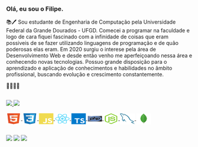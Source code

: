 ### Olá, eu sou o Filipe. 

 <p>📚🖊 
 Sou estudante de Engenharia de Computação pela
 Universidade Federal da Grande Dourados - UFGD. Comecei a programar na
 faculdade e logo de cara fiquei fascinado com a infinidade de coisas
 que eram possiveis de se fazer utilizando linguagens de programação e
 de quão poderosas elas eram. Em 2020 surgiu o interese pela área de
 Desenvolvimento Web e desde então venho me aperfeiçoando nessa área e
 conhecendo novas tecnologias. Possuo grande disposição para o
 aprendizado e aplicação de conhecimentos e habilidades no âmbito
 profissional, buscando evolução e crescimento constantemente.
</p> ✌🏽🤙🏽

##

<div>
  <a href="https://github.com/lipearaujo">
  <img height="180em" src="https://github-readme-stats.vercel.app/api?username=lipearaujo&show_icons=true&theme=monokai&include_all_commits=true&count_private=true"/>
  <img height="180em" src="https://github-readme-stats.vercel.app/api/top-langs/?username=lipearaujo&layout=compact&langs_count=7&theme=dracula"/>
</div>

<div style="display: inline_block"><br>
  <img align="center" alt="Lipe-HTML" height="30" width="40" src="https://raw.githubusercontent.com/devicons/devicon/master/icons/html5/html5-original.svg">
  <img align="center" alt="Lipe-CSS" height="30" width="40" src="https://raw.githubusercontent.com/devicons/devicon/master/icons/css3/css3-original.svg">
  <img align="center" alt="Lipe-Js" height="30" width="40" src="https://raw.githubusercontent.com/devicons/devicon/master/icons/javascript/javascript-plain.svg">
  <img align="center" alt="Lipe-React" height="30" width="40" src="https://raw.githubusercontent.com/devicons/devicon/master/icons/react/react-original.svg">
  <img align="center" alt="Lipe-TS" height="30" width="40" src="https://raw.githubusercontent.com/devicons/devicon/master/icons/typescript/typescript-original.svg">
  <img align="center" alt="Lipe-TS" height="30" width="40" src="https://raw.githubusercontent.com/devicons/devicon/master/icons/php/php-original.svg">
  <img align="center" alt="Lipe-TS" height="30" width="40" src="https://raw.githubusercontent.com/devicons/devicon/master/icons/nodejs/nodejs-original.svg">
  <img align="center" alt="Lipe-TS" height="30" width="40" src="https://raw.githubusercontent.com/devicons/devicon/master/icons/mysql/mysql-original.svg">
  <img align="center" alt="Lipe-TS" height="30" width="40" src="https://raw.githubusercontent.com/devicons/devicon/master/icons/mongodb/mongodb-original.svg">
</div>

  ##

<div> 
 
  <a href="https://www.instagram.com/lipecensi" target="_blank"><img src="https://img.shields.io/badge/-Instagram-%23E4405F?style=for-the-badge&logo=instagram&logoColor=white" target="_blank"></a>
  <a href = "mailto:filipecensi@hotmail.com.com"><img src="https://img.shields.io/badge/-Email-%23333?style=for-the-badge&logo=gmail&logoColor=white" target="_blank"></a>
  <a href="https://www.linkedin.com/in/marcos-filipe-censi-de-araujo-337486136/" target="_blank"><img src="https://img.shields.io/badge/-LinkedIn-%230077B5?style=for-the-badge&logo=linkedin&logoColor=white" target="_blank"></a>  
</div>
